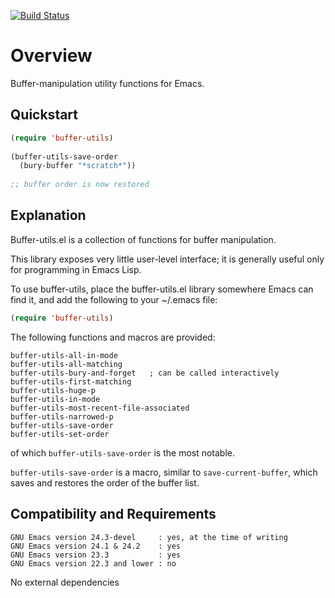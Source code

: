 [![Build Status](https://secure.travis-ci.org/rolandwalker/buffer-utils.png)](http://travis-ci.org/rolandwalker/buffer-utils)

Overview
========

Buffer-manipulation utility functions for Emacs.

Quickstart
----------

```lisp
(require 'buffer-utils)
 
(buffer-utils-save-order
  (bury-buffer "*scratch*"))
 
;; buffer order is now restored
```

Explanation
-----------

Buffer-utils.el is a collection of functions for buffer manipulation.

This library exposes very little user-level interface; it is
generally useful only for programming in Emacs Lisp.

To use buffer-utils, place the buffer-utils.el library somewhere
Emacs can find it, and add the following to your ~/.emacs file:

```lisp
(require 'buffer-utils)
```

The following functions and macros are provided:

	buffer-utils-all-in-mode
	buffer-utils-all-matching
	buffer-utils-bury-and-forget   ; can be called interactively
	buffer-utils-first-matching
	buffer-utils-huge-p
	buffer-utils-in-mode
	buffer-utils-most-recent-file-associated
	buffer-utils-narrowed-p
	buffer-utils-save-order
	buffer-utils-set-order

of which `buffer-utils-save-order` is the most notable.

`buffer-utils-save-order` is a macro, similar to `save-current-buffer`,
which saves and restores the order of the buffer list.

Compatibility and Requirements
------------------------------

	GNU Emacs version 24.3-devel     : yes, at the time of writing
	GNU Emacs version 24.1 & 24.2    : yes
	GNU Emacs version 23.3           : yes
	GNU Emacs version 22.3 and lower : no

No external dependencies
